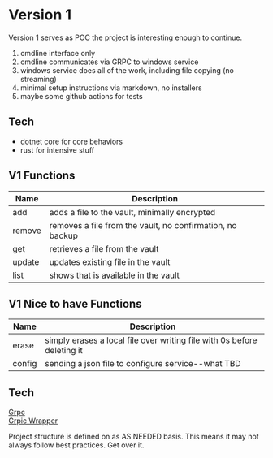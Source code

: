 # Version 1

Version 1 serves as POC the project is interesting enough to continue.

1. cmdline interface only  
2. cmdline communicates via GRPC to windows service  
3. windows service does all of the work, including file copying (no streaming)  
4. minimal setup instructions via markdown, no installers
5. maybe some github actions for tests

## Tech
* dotnet core for core behaviors  
* rust for intensive stuff  

## V1 Functions
|  Name |  Description |  
| ---- | ---- |  
| add | adds a file to the vault, minimally encrypted |  
| remove | removes a file from the vault, no confirmation, no backup |  
| get | retrieves a file from the vault |  
| update | updates existing file in the vault |  
| list | shows that is available in the vault |  

## V1 Nice to have Functions
|  Name |  Description |  
| ---- | ---- |  
| erase | simply erases a local file over writing file with 0s before deleting it |  
| config | sending a json file to configure service--what TBD |  

## Tech
[Grpc](https://learn.microsoft.com/en-us/aspnet/core/grpc/client?view=aspnetcore-8.0)  
[Grpic Wrapper](https://github.com/protobuf-net/protobuf-net.Grpc)  

Project structure is defined on as AS NEEDED basis.  This means it may not always follow best practices.  Get over it.
